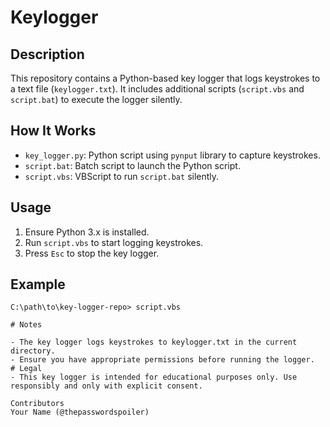 #  Keylogger

## Description
This repository contains a Python-based key logger that logs keystrokes to a text file (`keylogger.txt`). It includes additional scripts (`script.vbs` and `script.bat`) to execute the logger silently.

## How It Works
- `key_logger.py`: Python script using `pynput` library to capture keystrokes.
- `script.bat`: Batch script to launch the Python script.
- `script.vbs`: VBScript to run `script.bat` silently.

## Usage
1. Ensure Python 3.x is installed.
2. Run `script.vbs` to start logging keystrokes.
3. Press `Esc` to stop the key logger.

## Example
```batch
C:\path\to\key-logger-repo> script.vbs

# Notes

- The key logger logs keystrokes to keylogger.txt in the current directory.
- Ensure you have appropriate permissions before running the logger.
# Legal
- This key logger is intended for educational purposes only. Use responsibly and only with explicit consent.

Contributors
Your Name (@thepasswordspoiler)
